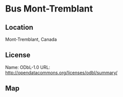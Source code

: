 # Bus Mont-Tremblant
    
## Location

Mont-Tremblant, Canada

## License

Name: ODbL-1.0
URL: http://opendatacommons.org/licenses/odbl/summary/

## Map

<WorldMap topic="public-transport/rtfs-rt/Bus_Mont_Tremblant/vehicle_positions/#" />

